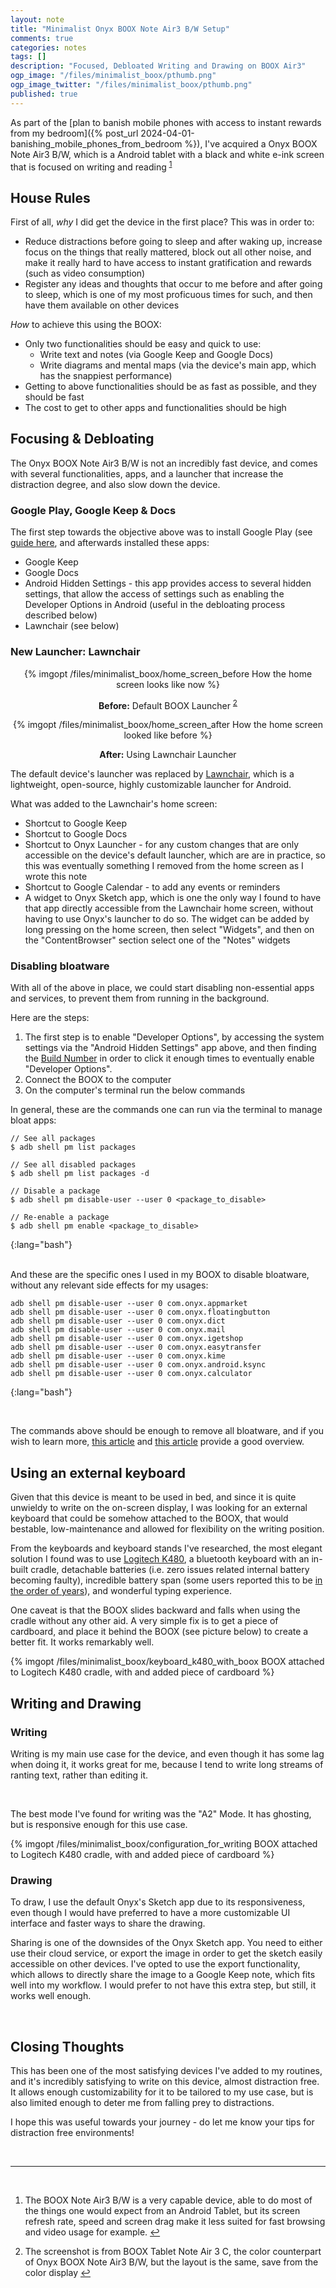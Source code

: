 ```yaml
---
layout: note
title: "Minimalist Onyx BOOX Note Air3 B/W Setup"
comments: true
categories: notes
tags: []
description: "Focused, Debloated Writing and Drawing on BOOX Air3"
ogp_image: "/files/minimalist_boox/pthumb.png"
ogp_image_twitter: "/files/minimalist_boox/pthumb.png"
published: true
---
```


As part of the [plan to banish mobile phones with access to instant rewards from my bedroom]({% post_url 2024-04-01-banishing_mobile_phones_from_bedroom %}), I've acquired a Onyx BOOX Note Air3 B/W, which is a Android tablet with a black and white e-ink screen that is focused on writing and reading <sup id="fnref:1"><a href="#fn:1" rel="footnote">1</a></sup>

## House Rules

First of all, *why* I did get the device in the first place? This was in order to:

- Reduce distractions before going to sleep and after waking up, increase focus on the things that really mattered, block out all other noise, and make it really hard to have access to instant gratification and rewards (such as video consumption)
- Register any ideas and thoughts that occur to me before and after going to sleep, which is one of my most proficuous times for such, and then have them available on other devices

*How* to achieve this using the BOOX:

- Only two functionalities should be easy and quick to use:
  - Write text and notes (via Google Keep and Google Docs)
  - Write diagrams and mental maps (via the device's main app, which has the snappiest performance)
- Getting to above functionalities should be as fast as possible, and they should be fast
- The cost to get to other apps and functionalities should be high

## Focusing & Debloating

The Onyx BOOX Note Air3 B/W is not an incredibly fast device, and comes with several functionalities, apps, and a launcher that increase the distraction degree, and also slow down the device.

### Google Play, Google Keep & Docs

The first step towards the objective above was to install Google Play (see [guide here](https://help.boox.com/hc/en-us/articles/8569260963732-Google-Play-Store), and afterwards installed these apps:

- Google Keep
- Google Docs
- Android Hidden Settings - this app provides access to several hidden settings, that allow the access of settings such as enabling the Developer Options in Android (useful in the debloating process described below)
- Lawnchair (see below)

### New Launcher: Lawnchair

<center>
<div class="video-media-caption-wrapper-two"><div class="video-wrapper-two">
   {% imgopt /files/minimalist_boox/home_screen_before How the home screen looks like now %}</div>
 <p class="media-caption media-caption-two"><b>Before:</b> Default BOOX Launcher <sup id="fnref:2"><a href="#fn:2" rel="footnote">2</a></sup> </p>
</div>
<div class="video-media-caption-wrapper-two"> <div class="video-wrapper-two">
	{% imgopt /files/minimalist_boox/home_screen_after How the home screen looked like before %}</div>
 <p class="media-caption media-caption-two"><b>After:</b> Using Lawnchair Launcher<br class="video-br-end"/></p>
</div>
</center>

The default device's launcher was replaced by [Lawnchair](https://lawnchair.app/), which is a lightweight, open-source, highly customizable launcher for Android.

What was added to the Lawnchair's home screen:

- Shortcut to Google Keep
- Shortcut to Google Docs
- Shortcut to Onyx Launcher - for any custom changes that are only accessible on the device's default launcher, which are are in practice, so this was eventually something I removed from the home screen as I wrote this note
- Shortcut to Google Calendar - to add any events or reminders
- A widget to Onyx Sketch app, which is one the only way I found to have that app directly accessible from the Lawnchair home screen, without having to use Onyx's launcher to do so. The widget can be added by long pressing on the home screen, then select "Widgets", and then on the "ContentBrowser" section select one of the "Notes" widgets


### Disabling bloatware

With all of the above in place, we could start disabling non-essential apps and services, to prevent them from running in the background.

Here are the steps:

1. The first step is to enable "Developer Options", by accessing the system settings via the "Android Hidden Settings" app above, and then finding the [Build Number](https://developer.android.com/studio/debug/dev-options) in order to click it enough times to eventually enable "Developer Options".
2. Connect the BOOX to the computer
3. On the computer's terminal run the below commands

In general, these are the commands one can run via the terminal to manage bloat apps:

~~~
// See all packages
$ adb shell pm list packages

// See all disabled packages
$ adb shell pm list packages -d

// Disable a package
$ adb shell pm disable-user --user 0 <package_to_disable>

// Re-enable a package
$ adb shell pm enable <package_to_disable>
~~~
{:lang="bash"}

<br/>
And these are the specific ones I used in my BOOX to disable bloatware, without any relevant side effects for my usages:

~~~
adb shell pm disable-user --user 0 com.onyx.appmarket
adb shell pm disable-user --user 0 com.onyx.floatingbutton
adb shell pm disable-user --user 0 com.onyx.dict
adb shell pm disable-user --user 0 com.onyx.mail
adb shell pm disable-user --user 0 com.onyx.igetshop
adb shell pm disable-user --user 0 com.onyx.easytransfer
adb shell pm disable-user --user 0 com.onyx.kime
adb shell pm disable-user --user 0 com.onyx.android.ksync
adb shell pm disable-user --user 0 com.onyx.calculator
~~~
{:lang="bash"}

<br/>

The commands above should be enough to remove all bloatware, and if you wish to learn more, [this article](https://www.kaspersky.co.uk/blog/how-to-disable-and-remove-android-bloatware/26993/) and [this article](https://digitaluncoded.com/cpu-usage-android) provide a good overview.

## Using an external keyboard

Given that this device is meant to be used in bed, and since it is quite unwieldy to write on the on-screen display, I was looking for an external keyboard that could be somehow attached to the BOOX, that would bestable, low-maintenance and allowed for flexibility on the writing position.

From the keyboards and keyboard stands I've researched, the most elegant solution I found was to use [Logitech K480](https://www.logitech.com/en-gb/products/keyboards/k480-multi-device-wireless.html), a bluetooth keyboard with an in-built cradle, detachable batteries (i.e. zero issues related internal battery becoming faulty), incredible battery span (some users reported this to be [in the order of years](https://www.youtube.com/watch?v=EoH2bXoNEE0)), and wonderful typing experience.

One caveat is that the BOOX slides backward and falls when using the cradle without any other aid. A very simple fix is to get a piece of cardboard, and place it behind the BOOX (see picture below) to create a better fit. It works remarkably well.

{% imgopt /files/minimalist_boox/keyboard_k480_with_boox BOOX attached to Logitech K480 cradle, with and added piece of cardboard %}
<br/>

## Writing and Drawing

### Writing

Writing is my main use case for the device, and even though it has some lag when doing it, it works great for me, because I tend to write long streams of ranting text, rather than editing it.

<div>
	<div class="youtube-player" data-id="bYENTrabzXw" data-thumbsize="1"/>
</div>
<br/>

The best mode I've found for writing was the "A2" Mode. It has ghosting, but is responsive enough for this use case.

{% imgopt /files/minimalist_boox/configuration_for_writing BOOX attached to Logitech K480 cradle, with and added piece of cardboard %}
<br/>

### Drawing

To draw, I use the default Onyx's Sketch app due to its responsiveness, even though I would have preferred to have a more customizable UI interface and faster ways to share the drawing.

Sharing is one of the downsides of the Onyx Sketch app. You need to either use their cloud service, or export the image in order to get the sketch easily accessible on other devices. I've opted to use the export functionality, which allows to directly share the image to a Google Keep note, which fits well into my workflow. I would prefer to not have this extra step, but still, it works well enough.

<div>
	<div class="youtube-player" data-id="iW3IZ9MnFL8" data-thumbsize="1"/>
</div>
<br/>

## Closing Thoughts

This has been one of the most satisfying devices I've added to my routines, and it's incredibly satisfying to write on this device, almost distraction free. It allows enough customizability for it to be tailored to my use case, but is also limited enough to deter me from falling prey to distractions.

I hope this was useful towards your journey - do let me know your tips for distraction free environments!

<br/>
<hr/>
<br/>

<div class="footnotes">

  <ol>
	<li id="fn:1">
  	<p>The BOOX Note Air3 B/W is a very capable device, able to do most of the things one would expect from an Android Tablet, but its screen refresh rate, speed and screen drag make it less suited for fast browsing and video usage for example. <a href="#fnref:1" rel="reference">↩</a></p>
	</li>
	<li id="fn:2">
  	<p>The screenshot is from BOOX Tablet Note Air 3 C, the color counterpart of Onyx BOOX Note Air3 B/W, but the layout is the same, save from the color display <a href="#fnref:2" rel="reference">↩</a></p>
	</li>
    
  </ol>
</div>
